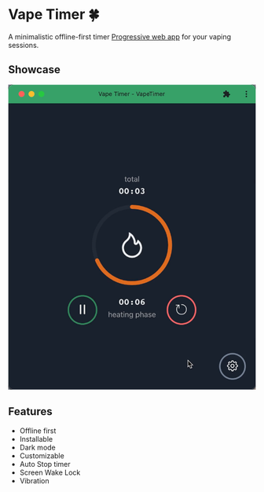 # Vape Timer 🍀

A minimalistic offline-first timer [Progressive web app](https://developer.mozilla.org/en-US/docs/Web/Progressive_web_apps) for your vaping sessions.

## Showcase

![Showcase GIF](https://github.com/slavikdenis/vape-timer/blob/main/demo/showcase.gif?raw=true)

## Features

- Offline first
- Installable
- Dark mode
- Customizable
- Auto Stop timer
- Screen Wake Lock
- Vibration
